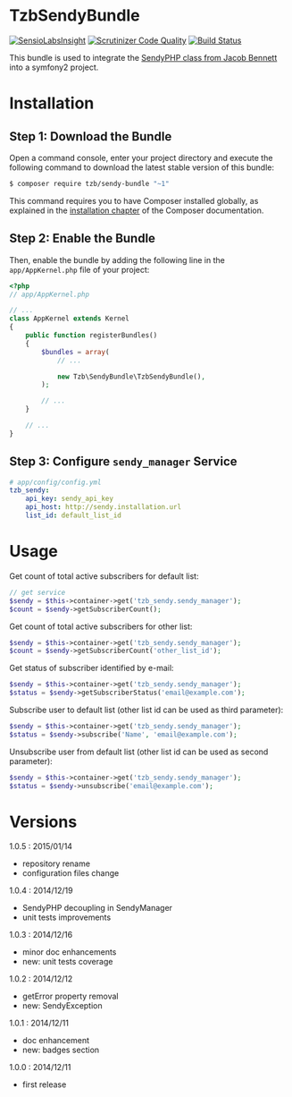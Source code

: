 TzbSendyBundle
===============

[![SensioLabsInsight](https://insight.sensiolabs.com/projects/df46d30d-af90-4e31-b5af-c7dc4f4bd139/mini.png)](https://insight.sensiolabs.com/projects/df46d30d-af90-4e31-b5af-c7dc4f4bd139)
[![Scrutinizer Code Quality](https://scrutinizer-ci.com/g/jkabat/TzbSendyBundle/badges/quality-score.png?b=master)](https://scrutinizer-ci.com/g/jkabat/TzbSendyBundle/?branch=master)
[![Build Status](https://travis-ci.org/jkabat/TzbSendyBundle.svg?branch=master)](https://travis-ci.org/jkabat/TzbSendyBundle)

This bundle is used to integrate the [SendyPHP class from Jacob Bennett](https://github.com/JacobBennett/SendyPHP) into a symfony2 project.

Installation
============

Step 1: Download the Bundle
---------------------------

Open a command console, enter your project directory and execute the
following command to download the latest stable version of this bundle:

```bash
$ composer require tzb/sendy-bundle "~1"
```

This command requires you to have Composer installed globally, as explained
in the [installation chapter](https://getcomposer.org/doc/00-intro.md)
of the Composer documentation.

Step 2: Enable the Bundle
-------------------------

Then, enable the bundle by adding the following line in the `app/AppKernel.php`
file of your project:

```php
<?php
// app/AppKernel.php

// ...
class AppKernel extends Kernel
{
    public function registerBundles()
    {
        $bundles = array(
            // ...

            new Tzb\SendyBundle\TzbSendyBundle(),
        );

        // ...
    }

    // ...
}
```

Step 3: Configure `sendy_manager` Service
-----------------------------------------

```yaml
# app/config/config.yml
tzb_sendy:
    api_key: sendy_api_key
    api_host: http://sendy.installation.url
    list_id: default_list_id
```

Usage
=====

Get count of total active subscribers for default list:

```php
// get service
$sendy = $this->container->get('tzb_sendy.sendy_manager');
$count = $sendy->getSubscriberCount();
```

Get count of total active subscribers for other list:

```php
$sendy = $this->container->get('tzb_sendy.sendy_manager');
$count = $sendy->getSubscriberCount('other_list_id');
```

Get status of subscriber identified by e-mail:

```php
$sendy = $this->container->get('tzb_sendy.sendy_manager');
$status = $sendy->getSubscriberStatus('email@example.com');
```

Subscribe user to default list (other list id can be used as third parameter):

```php
$sendy = $this->container->get('tzb_sendy.sendy_manager');
$status = $sendy->subscribe('Name', 'email@example.com');
```

Unsubscribe user from default list (other list id can be used as second parameter):

```php
$sendy = $this->container->get('tzb_sendy.sendy_manager');
$status = $sendy->unsubscribe('email@example.com');
```

Versions
========

1.0.5 : 2015/01/14

* repository rename
* configuration files change

1.0.4 : 2014/12/19

* SendyPHP decoupling in SendyManager
* unit tests improvements

1.0.3 : 2014/12/16

* minor doc enhancements
* new: unit tests coverage

1.0.2 : 2014/12/12

* getError property removal
* new: SendyException

1.0.1 : 2014/12/11

* doc enhancement
* new: badges section

1.0.0 : 2014/12/11

* first release
